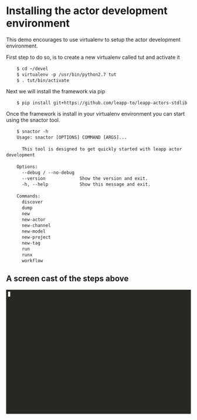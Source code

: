 # Installing the actor development environment

This demo encourages to use virtualenv to setup the actor development environment.

First step to do so, is to create a new virtualenv called tut and activate it
```shell
	$ cd ~/devel
	$ virtualenv -p /usr/bin/python2.7 tut
	$ . tut/bin/activate
```

Next we will install the framework via pip
```shell
	$ pip install git+https://github.com/leapp-to/leapp-actors-stdlib
```

Once the framework is install in your virtualenv environment you can start using the snactor tool.
```shell
	$ snactor -h
	Usage: snactor [OPTIONS] COMMAND [ARGS]...                                      
																					
	  This tool is designed to get quickly started with leapp actor development     
																					
	Options:                                                                        
	  --debug / --no-debug                                                          
	  --version             Show the version and exit.                              
	  -h, --help            Show this message and exit.                             
																					
	Commands:                                                                       
	  discover                                                                      
	  dump                                                                          
	  new                                                                           
	  new-actor                                                                     
	  new-channel                                                                   
	  new-model                                                                     
	  new-project                                                                   
	  new-tag                                                                       
	  run                                                                           
	  runx                                                                          
	  workflow                                                                      
```

## A screen cast of the steps above
![Installation Tutorial Cast](install.gif)
